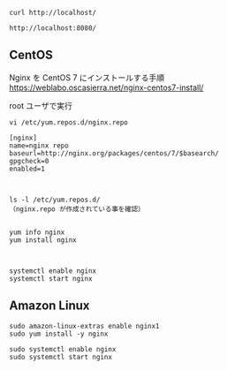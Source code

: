 ```
curl http://localhost/

http://localhost:8080/
```

## CentOS
Nginx を CentOS 7 にインストールする手順  
https://weblabo.oscasierra.net/nginx-centos7-install/  

root ユーザで実行
```
vi /etc/yum.repos.d/nginx.repo

[nginx]
name=nginx repo
baseurl=http://nginx.org/packages/centos/7/$basearch/
gpgcheck=0
enabled=1



ls -l /etc/yum.repos.d/
（nginx.repo が作成されている事を確認）


yum info nginx
yum install nginx



systemctl enable nginx
systemctl start nginx
```


## Amazon Linux
```
sudo amazon-linux-extras enable nginx1
sudo yum install -y nginx

sudo systemctl enable nginx
sudo systemctl start nginx
```

